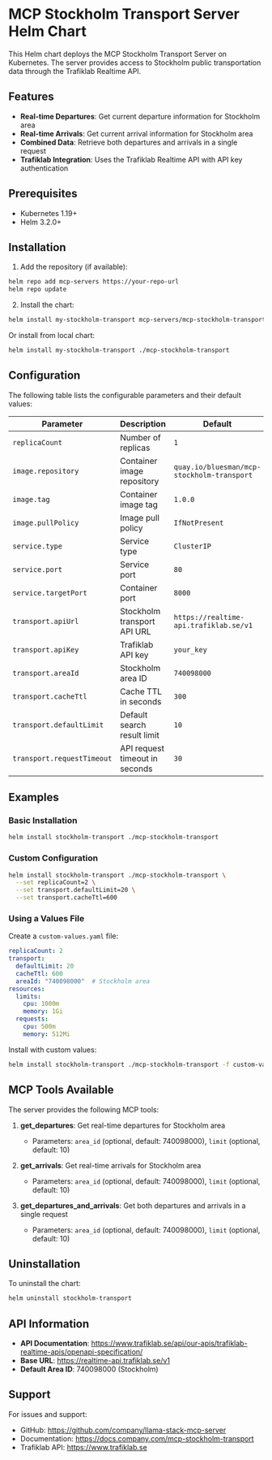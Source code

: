 # MCP Stockholm Transport Server Helm Chart

This Helm chart deploys the MCP Stockholm Transport Server on Kubernetes. The server provides access to Stockholm public transportation data through the Trafiklab Realtime API.

## Features

- **Real-time Departures**: Get current departure information for Stockholm area
- **Real-time Arrivals**: Get current arrival information for Stockholm area
- **Combined Data**: Retrieve both departures and arrivals in a single request
- **Trafiklab Integration**: Uses the Trafiklab Realtime API with API key authentication

## Prerequisites

- Kubernetes 1.19+
- Helm 3.2.0+

## Installation

1. Add the repository (if available):
```bash
helm repo add mcp-servers https://your-repo-url
helm repo update
```

2. Install the chart:
```bash
helm install my-stockholm-transport mcp-servers/mcp-stockholm-transport
```

Or install from local chart:
```bash
helm install my-stockholm-transport ./mcp-stockholm-transport
```

## Configuration

The following table lists the configurable parameters and their default values:

| Parameter | Description | Default |
|-----------|-------------|---------|
| `replicaCount` | Number of replicas | `1` |
| `image.repository` | Container image repository | `quay.io/bluesman/mcp-stockholm-transport` |
| `image.tag` | Container image tag | `1.0.0` |
| `image.pullPolicy` | Image pull policy | `IfNotPresent` |
| `service.type` | Service type | `ClusterIP` |
| `service.port` | Service port | `80` |
| `service.targetPort` | Container port | `8000` |
| `transport.apiUrl` | Stockholm transport API URL | `https://realtime-api.trafiklab.se/v1` |
| `transport.apiKey` | Trafiklab API key | `your_key` |
| `transport.areaId` | Stockholm area ID | `740098000` |
| `transport.cacheTtl` | Cache TTL in seconds | `300` |
| `transport.defaultLimit` | Default search result limit | `10` |
| `transport.requestTimeout` | API request timeout in seconds | `30` |

## Examples

### Basic Installation
```bash
helm install stockholm-transport ./mcp-stockholm-transport
```

### Custom Configuration
```bash
helm install stockholm-transport ./mcp-stockholm-transport \
  --set replicaCount=2 \
  --set transport.defaultLimit=20 \
  --set transport.cacheTtl=600
```

### Using a Values File
Create a `custom-values.yaml` file:
```yaml
replicaCount: 2
transport:
  defaultLimit: 20
  cacheTtl: 600
  areaId: "740098000"  # Stockholm area
resources:
  limits:
    cpu: 1000m
    memory: 1Gi
  requests:
    cpu: 500m
    memory: 512Mi
```

Install with custom values:
```bash
helm install stockholm-transport ./mcp-stockholm-transport -f custom-values.yaml
```

## MCP Tools Available

The server provides the following MCP tools:

1. **get_departures**: Get real-time departures for Stockholm area
   - Parameters: `area_id` (optional, default: 740098000), `limit` (optional, default: 10)

2. **get_arrivals**: Get real-time arrivals for Stockholm area
   - Parameters: `area_id` (optional, default: 740098000), `limit` (optional, default: 10)

3. **get_departures_and_arrivals**: Get both departures and arrivals in a single request
   - Parameters: `area_id` (optional, default: 740098000), `limit` (optional, default: 10)

## Uninstallation

To uninstall the chart:
```bash
helm uninstall stockholm-transport
```

## API Information

- **API Documentation**: https://www.trafiklab.se/api/our-apis/trafiklab-realtime-apis/openapi-specification/
- **Base URL**: https://realtime-api.trafiklab.se/v1
- **Default Area ID**: 740098000 (Stockholm)

## Support

For issues and support:
- GitHub: https://github.com/company/llama-stack-mcp-server
- Documentation: https://docs.company.com/mcp-stockholm-transport
- Trafiklab API: https://www.trafiklab.se
